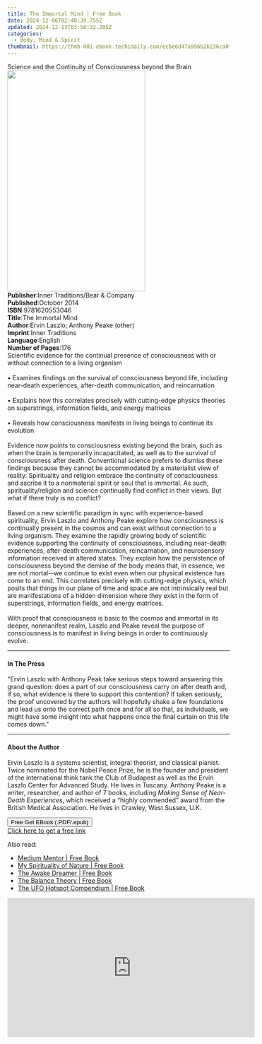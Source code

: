 ```yaml
---
title: The Immortal Mind | Free Book
date: 2024-12-06T02:40:39.755Z
updated: 2024-12-13T03:58:32.205Z
categories:
  - Body, Mind & Spirit
thumbnail: https://thmb-001-ebook.techidaily.com/ecbe6d47a956b2b236ca0f5e5f465a5fe7294ea98174ac2fa5d536f31f8543e1.jpg
---
```

<main id="book-container">
  <div class="flex flex-col">
    <div class="book-brief flex-1 py-6 px-4 sm:p-6 md:py-10 md:px-8">
      <!-- brief-->
      <div class="book-brief-main">
        Science and the Continuity of Consciousness beyond the Brain
      </div>
    </div>
    <div
      class="book-meta-info flex-1 grid gap-4 col-start-1 col-end-3 row-start-1 sm:mb-6 sm:grid-cols-4 lg:gap-6 lg:col-start-2 lg:row-end-6 lg:row-span-6 lg:mb-0"
    >
      <div
        class="book-meta-info-left place-content-center mt-4 p-4 text-sm leading-6 col-start-2 col-span-2 dark:text-slate-400"
      >
        <img
          class="w-full h-500 object-cover rounded-lg sm:h-255 sm:col-span-2 lg:col-span-full"
          src="https://img-001-ebook.techidaily.com/432eb75993f1e26b96b2b8326247e56a9bc63447458e396963fbb5e1b4fde6ea.jpg"
          alt=""
          width="312"
          height="500"
        />
      </div>
      <div
        class="book-meta-info-right mt-2 col-start-1 row-start-2 col-span-3 self-center"
      >
        <!-- meta data  -->
        <div class="flex flex-col px-4 md:px-8">
          <div class="flex-1">
            <strong>Publisher</strong>:<span class="px-2"
              >Inner Traditions/Bear &amp; Company</span
            >
          </div>
          <div class="flex-1">
            <strong>Published</strong>:<span class="px-2">October 2014</span>
          </div>
          <div class="flex-1">
            <strong>ISBN</strong>:<span class="px-2">9781620553046</span>
          </div>
          <div class="flex-1">
            <strong>Title</strong>:<span class="px-2">The Immortal Mind</span>
          </div>
          <div class="flex-1">
            <strong>Author</strong>:<span class="px-2"
              >Ervin Laszlo; Anthony Peake (other)</span
            >
          </div>
          <div class="flex-1">
            <strong>Imprint</strong>:<span class="px-2">Inner Traditions</span>
          </div>
          <div class="flex-1">
            <strong>Language</strong>:<span class="px-2">English</span>
          </div>
          <div class="flex-1">
            <strong>Number of Pages</strong>:<span class="px-2">176</span>
          </div>
        </div>
      </div>
    </div>
    <div class="book-description flex-1 py-6 px-4 sm:p-6 md:py-10 md:px-8">
      <div class="book-description-main">
        <div accordion-content="" id="description">
          Scientific evidence for the continual presence of consciousness with
          or without connection to a living organism <br />
          <br />• Examines findings on the survival of consciousness beyond
          life, including near-death experiences, after-death communication, and
          reincarnation <br />
          <br />• Explains how this correlates precisely with cutting-edge
          physics theories on superstrings, information fields, and energy
          matrices <br />
          <br />• Reveals how consciousness manifests in living beings to
          continue its evolution <br />
          <br />Evidence now points to consciousness existing beyond the brain,
          such as when the brain is temporarily incapacitated, as well as to the
          survival of consciousness after death. Conventional science prefers to
          dismiss these findings because they cannot be accommodated by a
          materialist view of reality. Spirituality and religion embrace the
          continuity of consciousness and ascribe it to a nonmaterial spirit or
          soul that is immortal. As such, spirituality/religion and science
          continually find conflict in their views. But what if there truly is
          no conflict? <br />
          <br />Based on a new scientific paradigm in sync with experience-based
          spirituality, Ervin Laszlo and Anthony Peake explore how consciousness
          is continually present in the cosmos and can exist without connection
          to a living organism. They examine the rapidly growing body of
          scientific evidence supporting the continuity of consciousness,
          including near-death experiences, after-death communication,
          reincarnation, and neurosensory information received in altered
          states. They explain how the persistence of consciousness beyond the
          demise of the body means that, in essence, we are not mortal--we
          continue to exist even when our physical existence has come to an end.
          This correlates precisely with cutting-edge physics, which posits that
          things in our plane of time and space are not intrinsically real but
          are manifestations of a hidden dimension where they exist in the form
          of superstrings, information fields, and energy matrices. <br />
          <br />With proof that consciousness is basic to the cosmos and
          immortal in its deeper, nonmanifest realm, Laszlo and Peake reveal the
          purpose of consciousness is to manifest in living beings in order to
          continuously evolve.
        </div>
        <div class="accordion-fader"></div>
      </div>
    </div>
    <div class="book-excerpts flex-1 py-6 px-4 sm:p-6 md:py-10 md:px-8">
      <!-- excerpts-->
      <div class="book-excerpts-main">
        <hr />
        <h4 class="placeholder placeholder-heading">
          <span>In The Press</span>
        </h4>
        <p>
          "Ervin Laszlo with Anthony Peak take serious steps toward answering
          this grand question: does a part of our consciousness carry on after
          death and, if so, what evidence is there to support this contention?
          If taken seriously, the proof uncovered by the authors will hopefully
          shake a few foundations and lead us onto the correct path once and for
          all so that, as individuals, we might have some insight into what
          happens once the final curtain on this life comes down."
        </p>
      </div>
    </div>
    <div class="book-about-author flex-1 py-6 px-4 sm:p-6 md:py-10 md:px-8">
      <!-- about author-->
      <div class="book-main-author-main">
        <hr />
        <h4 class="placeholder placeholder-heading">
          <span>About the Author</span>
        </h4>
        <p>
          Ervin Laszlo is a systems scientist, integral theorist, and classical
          pianist. Twice nominated for the Nobel Peace Prize, he is the founder
          and president of the international think tank the Club of Budapest as
          well as the Ervin Laszlo Center for Advanced Study. He lives in
          Tuscany. Anthony Peake is a writer, researcher, and author of 7 books,
          including <i>Making Sense of Near-Death Experiences</i>, which
          received a “highly commended” award from the British Medical
          Association. He lives in Crawley, West Sussex, U.K.
        </p>
      </div>
    </div>
    <div class="book-free-get flex-1 py-6 px-4 sm:p-6 md:py-10 md:px-8">
      <button
        id="btn-free-get"
        class="bg-blue-500 hover:bg-blue-700 text-white font-bold py-2 px-4 rounded"
      >
        Free Get EBook (.PDF/.epub)
      </button>
      <div id="countdown-display" class="px-2 text-lg mt-2"></div>
      <a
        id="free-link"
        class="hidden bg-blue-500 hover:bg-blue-700 text-white font-bold py-2 px-4 rounded"
        href="https://www.ebooks.com/en-us/book/95782190/the-immortal-mind/ervin-laszlo/"
        target="_blank"
        >Click here to get a free link</a
      >
    </div>
    <script>
      let countdownTime = 0;
      let countdownInterval = null;
      document
        .getElementById('btn-free-get')
        .addEventListener('click', startCountdown);
      function startCountdown() {
        countdownTime = new Date().getTime() + 60000 * 3;
        countdownInterval = setInterval(updateCountdown, 1000);
        document.getElementById('btn-free-get').disabled = true;
        document
          .getElementById('btn-free-get')
          .classList.add('bg-gray-500', 'cursor-not-allowed');
      }
      function updateCountdown() {
        let currentTime = new Date().getTime();
        let timeLeft = countdownTime - currentTime;
        let secondsLeft = Math.floor(timeLeft / 1000);
        document.getElementById('countdown-display').innerHTML =
          `Remaining time: ${secondsLeft} seconds.`;
        if (secondsLeft <= 0) {
          clearInterval(countdownInterval);
          document.getElementById('btn-free-get').classList.add('hidden');
          document.getElementById('free-link').classList.remove('hidden');
          document.getElementById('countdown-display').innerHTML = '';
        }
      }
    </script>
  </div>
</main>

<ins class="adsbygoogle"
      style="display:block"
      data-ad-client="ca-pub-7571918770474297"
      data-ad-slot="8358498916"
      data-ad-format="auto"
      data-full-width-responsive="true"></ins>
    

<span class="atpl-alsoreadstyle">Also read:</span>
<div><ul>
<li><a href="https://novels-ebooks.techidaily.com/210502927-9781608687640-medium-mentor/"><u>Medium Mentor | Free Book</u></a></li>
<li><a href="https://novels-ebooks.techidaily.com/210502506-9781639038947-my-spirituality-of-nature/"><u>My Spirituality of Nature | Free Book</u></a></li>
<li><a href="https://novels-ebooks.techidaily.com/210503027-9781612834788-the-awake-dreamer/"><u>The Awake Dreamer | Free Book</u></a></li>
<li><a href="https://novels-ebooks.techidaily.com/210502694-9780645139242-the-balance-theory/"><u>The Balance Theory | Free Book</u></a></li>
<li><a href="https://novels-ebooks.techidaily.com/210503030-9781633412293-the-ufo-hotspot-compendium/"><u>The UFO Hotspot Compendium | Free Book</u></a></li>
</ul></div>

<!-- affiliate ads begin -->
<iframe width="560" height="315" src="https://www.youtube.com/embed/43goO8X0iX0?si=48Cqf6td2q_6T6h3" title="YouTube video player" frameborder="0" allow="accelerometer; autoplay; clipboard-write; encrypted-media; gyroscope; picture-in-picture; web-share" referrerpolicy="strict-origin-when-cross-origin" allowfullscreen></iframe>
<!-- affiliate ads end -->

